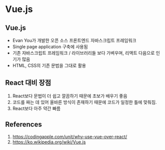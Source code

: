 # Vue.js

## Vue.js

- Evan You가 개발한 오픈 소스 프론트엔드 자바스크립트 프레임워크
- Single page application 구축에 사용됨
- 기존 자바스크립트 프레임워크 / 라이브러리들 보다 가벼우며, 리액트 다음으로 인기가 많음
- HTML, CSS의 기존 문법을 그대로 활용

## React 대비 장점

1. React보다 문법이 더 쉽고 깔끔하기 때문에 초보가 배우기 좋음
2. 코드를 짜는 데 있어 올바른 방식이 존재하기 때문에 코드가 일정한 틀에 맞춰짐.
3. React보다 아주 약간 빠름

## References

1. https://codingapple.com/unit/why-use-vue-over-react/
2. https://ko.wikipedia.org/wiki/Vue.js
